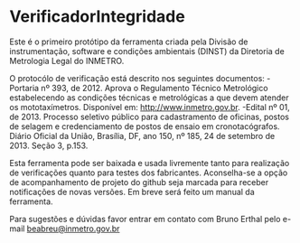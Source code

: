 # VerificadorIntegridade
Este é o primeiro protótipo da ferramenta criada pela Divisão de instrumentação, software e condições ambientais (DINST) da Diretoria de Metrologia Legal do INMETRO.

O protocólo de verificação está descrito nos seguintes documentos:
-Portaria nº 393, de 2012. Aprova o Regulamento Técnico Metrológico estabelecendo as condições técnicas e metrológicas a que devem atender os mototaxímetros. Disponível em: http://www.inmetro.gov.br. 
-Edital nº 01, de 2013. Processo seletivo público para cadastramento de oficinas, postos de selagem e credenciamento de postos de ensaio em cronotacógrafos. Diário Oficial da União, Brasília, DF, ano 150, nº 185, 24 de setembro de 2013. Seção 3, p.153.

Esta ferramenta pode ser baixada e usada livremente tanto para realização de verificações quanto para testes dos fabricantes. Aconselha-se a opção de acompanhamento de projeto do github seja marcada para receber notificações de novas versões.
Em breve será feito um manual da ferramenta.

Para sugestões e dúvidas favor entrar em contato com Bruno Erthal pelo e-mail beabreu@inmetro.gov.br
